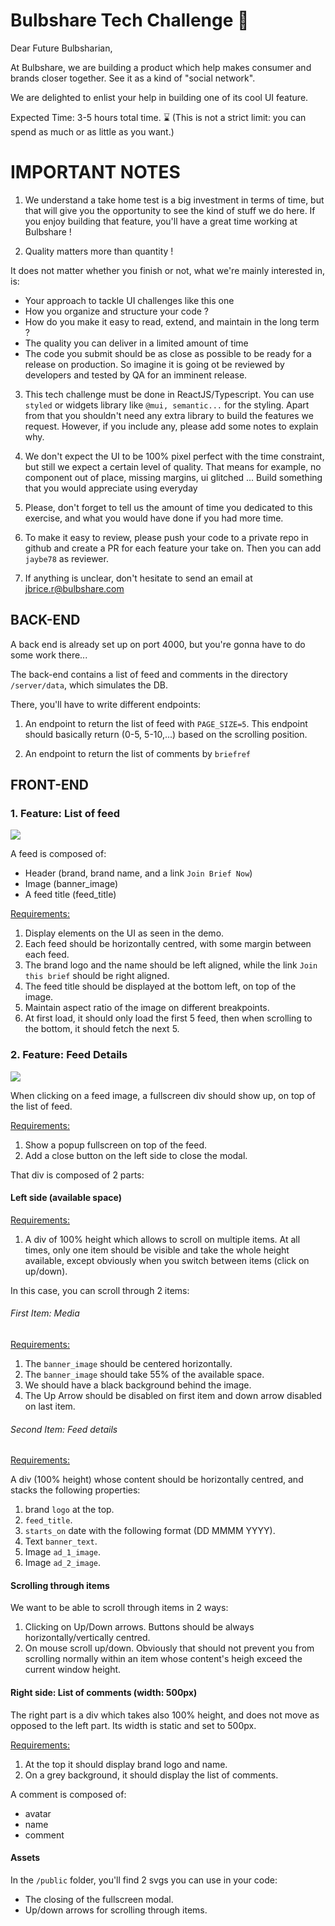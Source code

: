 # Bulbshare Tech Challenge 🦾

Dear Future Bulbsharian,

At Bulbshare, we are building a product which help makes consumer and brands closer together.
See it as a kind of "social network".

We are delighted to enlist your help in building one of its cool UI feature.

Expected Time: 3-5 hours total time. ⌛  (This is not a strict limit: you can spend as much or as little as you want.)

# IMPORTANT NOTES

1. We understand a take home test is a big investment in terms of time, but that will give you the opportunity
to see the kind of stuff we do here. If you enjoy building that feature, you'll have a great time working at Bulbshare !


2. Quality matters more than quantity !

It does not matter whether you finish or not, what we're mainly interested in, is:  
  - Your approach to tackle UI challenges like this one  
  - How you organize and structure your code ?  
  - How do you make it easy to read, extend, and maintain in the long term ?  
  - The quality you can deliver in a limited amount of time
  - The code you submit should be as close as possible to be ready for a release on production.
    So imagine it is going ot be reviewed by developers and tested by QA for an imminent release.



3. This tech challenge must be done in ReactJS/Typescript. 
You can use `styled` or widgets library like `@mui, semantic...` for the styling. 
Apart from that you shouldn't need any extra library to build the features we request.
However, if you include any, please add some notes to explain why.

4. We don't expect the UI to be 100% pixel perfect with the time constraint, but still we expect a certain level of quality.
That means for example, no component out of place, missing margins, ui glitched ...
Build something that you would appreciate using everyday


5. Please, don't forget to tell us the amount of time you dedicated to this exercise, and what you would have done if you had more time. 

6. To make it easy to review, please push your code to a private repo in github and create a PR for each feature your take on.
Then you can add `jaybe78` as reviewer.

7. If anything is unclear, don't hesitate to send an email at jbrice.r@bulbshare.com


## BACK-END

A back end is already set up on port 4000, but you're gonna have to do some work there...

The back-end contains a list of feed and comments in the directory `/server/data`, which simulates the DB.

There, you'll have to write different endpoints:   

1. An endpoint to return the list of feed with `PAGE_SIZE=5`.
This endpoint should basically return (0-5, 5-10,...) based on the scrolling position.  

2. An endpoint to return the list of comments by `briefref`

## FRONT-END

### 1. Feature: List of feed  

![](https://media.giphy.com/media/7P6XLWZakSI4cmTYxc/giphy.gif)

A feed is composed of:   
- Header (brand, brand name, and a link `Join Brief Now`)  
- Image (banner_image)  
- A feed title (feed_title)  


<u>Requirements:</u>

1. Display elements on the UI as seen in the demo.
2. Each feed should be horizontally centred, with some margin between each feed. 
3. The brand logo and the name should be left aligned, while the link `Join this brief` should be right aligned. 
4. The feed title should be displayed at the bottom left, on top of the image. 
5. Maintain aspect ratio of the image on different breakpoints.
6. At first load, it should only load the first 5 feed, then when scrolling to the bottom, it should fetch the next 5.


### 2. Feature: Feed Details

![](https://media.giphy.com/media/ebEzgbew7OxqnRiDxl/giphy.gif)

When clicking on a feed image, a fullscreen div should show up, on top of the list of feed.

<u>Requirements:</u>  
1. Show a popup fullscreen on top of the feed.     
2. Add a close button on the left side to close the modal.


That div is composed of 2 parts:

#### Left side (available space)

 <u>Requirements:</u>  
  1. A div of 100% height which allows to scroll on multiple items. At all times, only one item should be visible and take the whole height available, except obviously when you switch between items (click on up/down). 

  
  In this case, you can scroll through 2 items:

###### First Item: Media 

   <u>Requirements:</u>  
   1. The `banner_image` should be centered horizontally.   
   2. The `banner_image` should take 55% of the available space.  
   3. We should have a black background behind the image.  
   4. The Up Arrow should be disabled on first item and down arrow disabled on last item.
     
###### Second Item: Feed details

  <u>Requirements:</u>  
  
  A div (100% height) whose content should be horizontally centred, and stacks the following properties:

   1. brand `logo` at the top.   
   2. `feed_title`.  
   3. `starts_on` date with the following format (DD MMMM YYYY).  
   4. Text `banner_text`.  
   5. Image `ad_1_image`.  
   6. Image `ad_2_image`.  
   
#### Scrolling through items

We want to be able to scroll through items in 2 ways:

  1. Clicking on Up/Down arrows. Buttons should be always horizontally/vertically centred. 
  2. On mouse scroll up/down. Obviously that should not prevent you from scrolling normally within an item whose content's heigh exceed the current window height.    


#### Right side: List of comments (width: 500px)

The right part is a div which takes also 100% height, and does not move as opposed to the left part.
Its width is static and set to 500px.  

<u>Requirements:</u> 

1. At the top it should display brand logo and name.  
2. On a grey background, it should display the list of comments.

A comment is composed of:  
- avatar  
- name  
- comment  

#### Assets

In the `/public` folder, you'll find 2 svgs you can use in your code:  
- The closing of the fullscreen modal.   
- Up/down arrows for scrolling through items.
